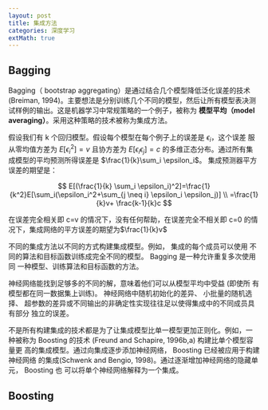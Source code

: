 ```yaml
---
layout: post
title: 集成方法
categories: 深度学习
extMath: true
---
```


## Bagging

Bagging（ bootstrap aggregating）是通过结合几个模型降低泛化误差的技术
(Breiman, 1994)。主要想法是分别训练几个不同的模型，然后让所有模型表决测试样例的输出。这是机器学习中常规策略的一个例子，被称为 **模型平均（model
averaging）**。采用这种策略的技术被称为集成方法。

假设我们有 k 个回归模型。假设每个模型在每个例子上的误差是 $\epsilon_i$，这个误差
服从零均值方差为 $E[\epsilon_i^2 ] = v$ 且协方差为 $E[\epsilon_i \epsilon_j] = c$ 的多维正态分布。通过所有集
成模型的平均预测所得误差是 $\frac{1}{k}\sum_i \epsilon_i$。 集成预测器平方误差的期望是：

$$
E[(\frac{1}{k} \sum_i \epsilon_i)^2]=\frac{1}{k^2}E[\sum_i(\epsilon_i^2+\sum_{j \neq i} \epsilon_i \epsilon_j)] \\
=\frac{1}{k}v+ \frac{k-1}{k}c
$$

在误差完全相关即 c=v 的情况下，没有任何帮助，在误差完全不相关即 c=0 的情况下，集成网络的平方误差的期望为$\frac{1}{k}v$

不同的集成方法以不同的方式构建集成模型。例如， 集成的每个成员可以使用
不同的算法和目标函数训练成完全不同的模型。 Bagging 是一种允许重复多次使用同
一种模型、训练算法和目标函数的方法。

神经网络能找到足够多的不同的解，意味着他们可以从模型平均中受益 (即使所
有模型都在同一数据集上训练)。 神经网络中随机初始化的差异、 小批量的随机选择、
超参数的差异或不同输出的非确定性实现往往足以使得集成中的不同成员具有部分
独立的误差。

不是所有构建集成的技术都是为了让集成模型比单一模型更加正则化。例如，一
种被称为 Boosting 的技术 (Freund and Schapire, 1996b,a) 构建比单个模型容量更
高的集成模型。通过向集成逐步添加神经网络， Boosting 已经被应用于构建神经网络
的集成(Schwenk and Bengio, 1998)。通过逐渐增加神经网络的隐藏单元， Boosting 也
可以将单个神经网络解释为一个集成。

## Boosting
